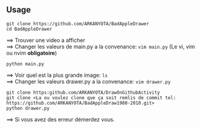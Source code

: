 ## Usage
```
git clone https://github.com/ARKANYOTA/BadAppleDrawer
cd BadAppleDrawer
```
==> Trouver une video a afficher  
==> Changer les valeurs de main.py a la convenance: `vim main.py` (Le vi, vim ou nvim **obligatoire**)
```
python main.py
```

==> Voir quel est la plus grande image: `ls`  
==> Changer les valeurs drawer.py a la convenance: `vim drawer.py`
```
git clone https:github.com/ARKANYOTA/DrawOnGithubActivity
git clone <La ou voulez clone que ça soit remlis de commit tel: https://github.com/ARKANYOTA/BadAppleDraw1980-2010.git>
python drawer.py
```

==> Si vous avez des erreur démerdez vous.


